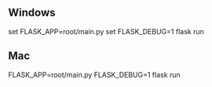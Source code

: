 ## Windows
set FLASK_APP=root/main.py
set FLASK_DEBUG=1
flask run

## Mac
FLASK_APP=root/main.py FLASK_DEBUG=1 flask run